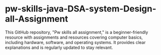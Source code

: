 # pw-skills-java-DSA-system-Design-all-Assignment
This GitHub repository, "Pw skills all assignment," is a beginner-friendly resource with assignments and resources covering computer basics, including hardware, software, and operating systems. It provides clear explanations and is regularly updated to stay relevant.
